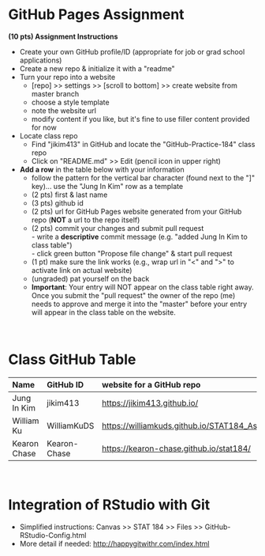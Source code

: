 
# GitHub Pages Assignment

**(10 pts) Assignment Instructions**

- Create your own GitHub profile/ID (appropriate for job or grad school applications)  
- Create a new repo & initialize it with a "readme"   
- Turn your repo into a website  
    - [repo] >> settings >> [scroll to bottom] >> create website from master branch  
    - choose a style template 
    - note the website url  
    - modify content if you like, but it's fine to use filler content provided for now  
- Locate class repo
    - Find "jikim413" in GitHub and locate the "GitHub-Practice-184" class repo
    - Click on "README.md" >> Edit (pencil icon in upper right)
- **Add a row** in the table below with your information 
    - follow the pattern for the vertical bar character (found next to the "]" key)... use the "Jung In Kim" row as a template
    - (2 pts) first & last name  
    - (3 pts) github id  
    - (2 pts) url for GitHub Pages website generated from your GitHub repo (**NOT** a url to the repo itself)
    - (2 pts) commit your changes and submit pull request   
            - write a **descriptive** commit message (e.g. "added Jung In Kim to class table")  
            - click green button "Propose file change" & start pull request  
    - (1 pt) make sure the link works (e.g., wrap url in "<" and ">" to activate link on actual website)  
    - (ungraded) pat yourself on the back
    - **Important**: Your entry will NOT appear on the class table right away.  Once you submit the "pull request" the owner of the repo (me) needs to approve and merge it into the "master" before your entry will appear in the class table on the website. 

<br>

# Class GitHub Table 

|Name                     |GitHub ID             |website for a GitHub repo                                |  
|:------------------------|:---------------------|:--------------------------------------------------------|  
| Jung In Kim | jikim413 | <https://jikim413.github.io/> |  
| William Ku  | WilliamKuDS | <https://williamkuds.github.io/STAT184_Assignment1/> |
|Kearon Chase |Kearon-Chase | <https://kearon-chase.github.io/stat184/>

<br>

# Integration of RStudio with Git

- Simplified instructions: Canvas >> STAT 184 >> Files >> GitHub-RStudio-Config.html  
- More detail if needed: <http://happygitwithr.com/index.html>


